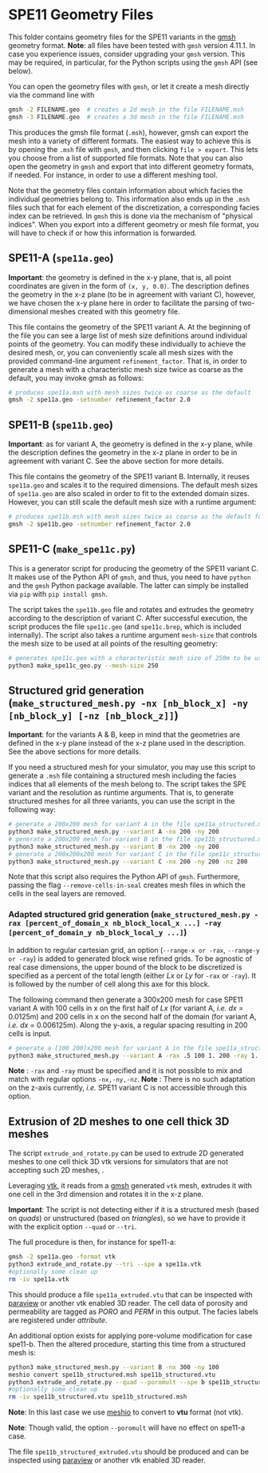 # SPE11 Geometry Files

This folder contains geometry files for the SPE11 variants in the [gmsh](https://gmsh.info/) geometry format.
__Note__: all files have been tested with `gmsh` version 4.11.1. In case you experience issues, consider upgrading
your `gmsh` version. This may be required, in particular, for the Python scripts using the `gmsh` API (see below).


You can open the geometry files with `gmsh`, or let it create a mesh directly via the command line with

```bash
gmsh -2 FILENAME.geo  # creates a 2d mesh in the file FILENAME.msh
gmsh -3 FILENAME.geo  # creates a 3d mesh in the file FILENAME.msh
```

This produces the gmsh file format (`.msh`), however, gmsh can export the mesh into a variety of different formats.
The easiest way to achieve this is by opening the `.msh` file with `gmsh`, and then clicking `file > export`. This
lets you choose from a list of supported file formats. Note that you can also open the geometry in `gmsh` and export
that into different geometry formats, if needed. For instance, in order to use a different meshing tool.

Note that the geometry files contain information about which facies the individual geometries belong to. This information
also ends up in the `.msh` files such that for each element of the discretization, a corresponding facies index can be
retrieved. In `gmsh` this is done via the mechanism of "physical indices". When you export into a different geometry or
mesh file format, you will have to check if or how this information is forwarded.

## SPE11-A (`spe11a.geo`)

__Important__: the geometry is defined in the x-y plane, that is, all point coordinates are given in the form of `(x, y, 0.0)`.
The description defines the geometry in the x-z plane (to be in agreement with variant C), however, we have chosen the x-y plane
here in order to facilitate the parsing of two-dimensional meshes created with this geometry file.


This file contains the geometry of the SPE11 variant A. At the beginning of the file you can see a large list of mesh size
definitions around individual points of the geometry. You can modify these individually to achieve the desired mesh,
or, you can conveniently scale all mesh sizes with the provided command-line argument `refinement_factor`. That is, in
order to generate a mesh with a characteristic mesh size twice as coarse as the default, you may invoke gmsh as follows:

```bash
# produces spe11a.msh with mesh sizes twice as coarse as the default
gmsh -2 spe11a.geo -setnumber refinement_factor 2.0
```

## SPE11-B (`spe11b.geo`)

__Important__: as for variant A, the geometry is defined in the x-y plane, while the description defines the geometry in the
x-z plane in order to be in agreement with variant C. See the above section for more details.

This file contains the geometry of the SPE11 variant B. Internally, it reuses `spe11a.geo` and scales it to the required
dimensions. The default mesh sizes of `spe11a.geo` are also scaled in order to fit to the extended domain sizes. However,
you can still scale the default mesh size with a runtime argument:

```bash
# produces spe11b.msh with mesh sizes twice as coarse as the default for variant B
gmsh -2 spe11b.geo -setnumber refinement_factor 2.0
```

## SPE11-C (`make_spe11c.py`)

This is a generator script for producing the geometry of the SPE11 variant C. It makes use of the Python API of `gmsh`, and thus,
you need to have `python` and the `gmsh` Python package available. The latter can simply be installed via `pip` with
`pip install gmsh`.

The script takes the `spe11b.geo` file and rotates and extrudes the geometry according to the description of variant C. After
successful execution, the script produces the file `spe11c.geo` (and `spe11c.brep`, which is included internally).
The script also takes a runtime argument `mesh-size` that controls the mesh size to be used at all points of the resulting geometry:

```bash
# generates spe11c.geo with a characteristic mesh size of 250m to be used around all points
python3 make_spe11c_geo.py --mesh-size 250
```


## Structured grid generation (`make_structured_mesh.py -nx [nb_block_x] -ny [nb_block_y] [-nz [nb_block_z]]`)

__Important__: for the variants A & B, keep in mind that the geometries are defined in the x-y plane instead of the x-z plane
used in the description. See the above sections for more details.

If you need a structured mesh for your simulator, you may use this script to generate a `.msh` file containing a structured mesh
including the facies indices that all elements of the mesh belong to. The script takes the SPE variant and the resolution as
runtime arguments. That is, to generate structured meshes for all three variants, you can use the script in the following way:

```bash
# generate a 200x200 mesh for variant A in the file spe11a_structured.msh
python3 make_structured_mesh.py --variant A -nx 200 -ny 200
# generate a 200x200 mesh for variant B in the file spe11b_structured.msh
python3 make_structured_mesh.py --variant B -nx 200 -ny 200
# generate a 200x200x200 mesh for variant C in the file spe11c_structured.msh
python3 make_structured_mesh.py --variant C -nx 200 -ny 200 -nz 200
```

Note that this script also requires the Python API of `gmsh`. Furthermore, passing the flag `--remove-cells-in-seal` creates
mesh files in which the cells in the seal layers are removed.

### Adapted structured grid generation (`make_structured_mesh.py -rax [percent_of_domain_x nb_block_local_x ...] -ray [percent_of_domain_y nb_block_local_y ...]`)

In addition to regular cartesian grid, an option (`--range-x or -rax`, `--range-y or -ray`) is added to generated block wise 
refined grids. To be agnostic of real case dimensions, the upper bound of the block to be discretized is specified as a percent
of the total length (either _Lx_ or _Ly_ for `-rax` or `-ray`). It is followed by the number of cell along this axe for this block.

The following command then generate a 300x200 mesh for case SPE11 variant A with 100 cells in x on the first half of _Lx_ (for variant A, _i.e._ _dx_ = 0.0125m) 
and 200 cells in x on the second half of the domain (for variant A, _i.e._ _dx_ = 0.006125m). Along the y-axis, a regular spacing resulting in 200 cells is input.

```bash
# generate a [100 200]x200 mesh for variant A in the file spe11a_structured.msh
python3 make_structured_mesh.py --variant A -rax .5 100 1. 200 -ray 1. 200
```

__Note__ : `-rax` and `-ray` must be specified and it is not possible to mix and match with regular options `-nx,-ny,-nz`.
__Note__ : There is no such adaptation on the z-axis currently, _i.e._ SPE11 variant C is not accessible through this option. 

## Extrusion of 2D meshes to one cell thick 3D meshes

The script `extrude_and_rotate.py` can be used to extrude 2D generated meshes to one cell thick 3D vtk
versions for simulators that are not accepting such 2D meshes, .

Leveraging [vtk](https://pypi.org/project/vtk/), it reads from a [gmsh](https://gmsh.info/) generated `vtk` mesh, extrudes it 
with one cell in the 3rd dimension and rotates it in the x-z plane.

__Important__: The script is not detecting either if it is a structured mesh (based on *quads*) or unstructured
(based on *triangles*), so we have to provide it with the explicit option `--quad` or `--tri`.

The full procedure is then, for instance for spe11-a:

```bash
gmsh -2 spe11a.geo -format vtk
python3 extrude_and_rotate.py --tri --spe a spe11a.vtk
#optionally some clean up
rm -iv spe11a.vtk 
```

This should produce a file `spe11a_extruded.vtu` that can be inspected with [paraview](https://www.paraview.org/) or another
vtk enabled 3D reader. The cell data of porosity and permeability are tagged as _PORO_ and _PERM_ in this output. The facies labels
are registered under _attribute_.

An additional option exists for applying pore-volume modification for case spe11-b. Then the altered procedure, starting this time from
a structured mesh is:

```bash
python3 make_structured_mesh.py --variant B -nx 300 -ny 100
meshio convert spe11b_structured.msh spe11b_structured.vtu
python3 extrude_and_rotate.py --quad --poromult --spe b spe11b_structured.vtu
#optionally some clean up
rm -iv spe11b_structured.vtu spe11b_structured.msh
```
__Note__: In this last case we use [meshio](https://pypi.org/project/meshio/2.3.5/) to convert
to **vtu** format (not vtk).

__Note__: Though valid, the option `--poromult` will have no effect on spe11-a case.

The file `spe11b_structured_extruded.vtu` should be produced and can be inspected using [paraview](https://www.paraview.org/) or another
vtk enabled 3D reader.